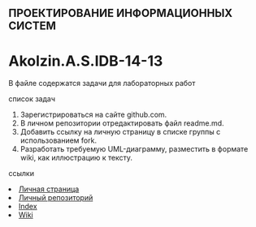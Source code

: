 ## ПРОЕКТИРОВАНИЕ ИНФОРМАЦИОННЫХ СИСТЕМ
# Akolzin.A.S.IDB-14-13
В файле содержатся задачи для лабораторных работ

  список задач
 1. Зарегистрироваться на сайте github.com.
 2. В личном репозитории отредактировать файл readme.md.
 3. Добавить ссылку на личную страницу в списке группы с использованием fork.
 4. Разработать требуемую UML-диаграмму, разместить в формате wiki, как иллюстрацию к тексту.
 
  ссылки
  <li><a href = "https://github.com/NelothD"> Личная страница </a></br>
  <li><a href = "https://github.com/NelothD/Akolzin.A.S.IDB-14-13.github.io"> Личный репозиторий </a></br>
  <li><a href = "https://github.com/NelothD/Akolzin.A.S.IDB-14-13.github.io">Index</a></br>
  <li><a href = "https://github.com/NelothD/Akolzin.A.S.IDB-14-13/wiki"> Wiki </a></br>
